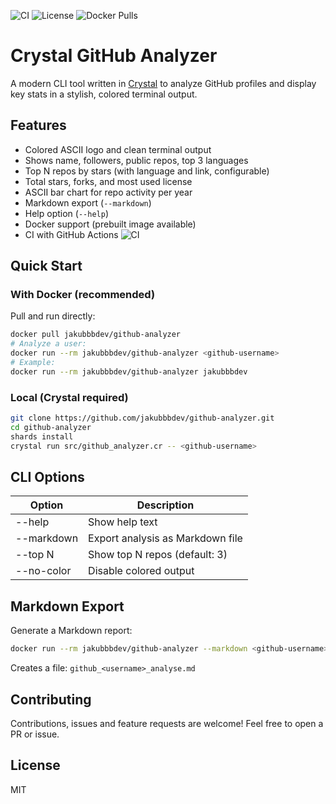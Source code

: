 ![CI](https://github.com/jakubbbdev/github-analyzer/actions/workflows/ci.yml/badge.svg)
![License](https://img.shields.io/github/license/jakubbbdev/github-analyzer)
![Docker Pulls](https://img.shields.io/docker/pulls/jakubbbdev/github-analyzer)
<!-- ![Release](https://img.shields.io/github/v/release/jakubbbdev/github-analyzer) -->

# Crystal GitHub Analyzer

A modern CLI tool written in [Crystal](https://crystal-lang.org/) to analyze GitHub profiles and display key stats in a stylish, colored terminal output.

## Features
- Colored ASCII logo and clean terminal output
- Shows name, followers, public repos, top 3 languages
- Top N repos by stars (with language and link, configurable)
- Total stars, forks, and most used license
- ASCII bar chart for repo activity per year
- Markdown export (`--markdown`)
- Help option (`--help`)
- Docker support (prebuilt image available)
- CI with GitHub Actions ![CI](https://github.com/jakubbbdev/github-analyzer/actions/workflows/ci.yml/badge.svg)

## Quick Start

### With Docker (recommended)
Pull and run directly:
```sh
docker pull jakubbbdev/github-analyzer
# Analyze a user:
docker run --rm jakubbbdev/github-analyzer <github-username>
# Example:
docker run --rm jakubbbdev/github-analyzer jakubbbdev
```

### Local (Crystal required)
```sh
git clone https://github.com/jakubbbdev/github-analyzer.git
cd github-analyzer
shards install
crystal run src/github_analyzer.cr -- <github-username>
```

## CLI Options
| Option         | Description                                 |
|---------------|---------------------------------------------|
| --help        | Show help text                              |
| --markdown    | Export analysis as Markdown file            |
| --top N       | Show top N repos (default: 3)               |
| --no-color    | Disable colored output                      |

## Markdown Export
Generate a Markdown report:
```sh
docker run --rm jakubbbdev/github-analyzer --markdown <github-username>
```
Creates a file: `github_<username>_analyse.md`

## Contributing
Contributions, issues and feature requests are welcome! Feel free to open a PR or issue.

## License
MIT 